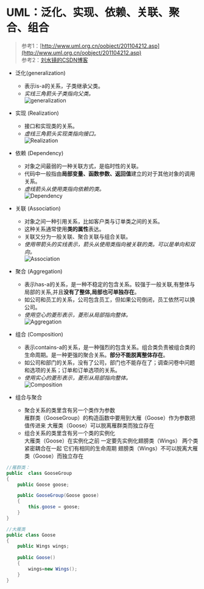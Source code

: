 # UML：泛化、实现、依赖、关联、聚合、组合

> 参考1：[http://www.uml.org.cn/oobject/201104212.asp](http://www.uml.org.cn/oobject/201104212.asp)  
> 参考2：[刘水镜的CSDN博客](http://blog.csdn.net/liushuijinger/article/details/6994265)

- 泛化(generalization)
	- 表示is-a的关系，子类继承父类。
	- *实线三角箭头子类指向父类。*  
![generalization](http://7xkzms.com1.z0.glb.clouddn.com/Generalization.jpg)

- 实现 (Realization)
	- 接口和实现类的关系。
	- *虚线三角箭头实现类指向接口。*  
![Realization](http://7xkzms.com1.z0.glb.clouddn.com/Realization.jpg)

- 依赖 (Dependency)
	- 对象之间最弱的一种关联方式，是临时性的关联。
	- 代码中一般指由**局部变量、函数参数、返回值**建立的对于其他对象的调用关系。
	- *虚线箭头从使用类指向依赖的类。*  
![Dependency](http://7xkzms.com1.z0.glb.clouddn.com/Dependence.jpg)

- 关联 (Association)
	- 对象之间一种引用关系，比如客户类与订单类之间的关系。
	- 这种关系通常使用**类的属性**表达。
	- 关联又分为一般关联、聚合关联与组合关联。  
	- *使用带箭头的实线表示，箭头从使用类指向被关联的类。可以是单向和双向。*  
![Association](http://7xkzms.com1.z0.glb.clouddn.com/Association.jpg)


- 聚合 (Aggregation)  
	- 表示has-a的关系，是一种不稳定的包含关系。较强于一般关联,有整体与局部的关系,并且**没有了整体,局部也可单独存在**。
	- 如公司和员工的关系，公司包含员工，但如果公司倒闭，员工依然可以换公司。  
	- *使用空心的菱形表示，菱形从局部指向整体。*  
![Aggregation](http://7xkzms.com1.z0.glb.clouddn.com/Aggregation.gif)


- 组合 (Composition)  
	- 表示contains-a的关系，是一种强烈的包含关系。组合类负责被组合类的生命周期。是一种更强的聚合关系。**部分不能脱离整体存在**。
	- 如公司和部门的关系，没有了公司，部门也不能存在了；调查问卷中问题和选项的关系；订单和订单选项的关系。  
	- *使用实心的菱形表示，菱形从局部指向整体。*  
![Composition](http://7xkzms.com1.z0.glb.clouddn.com/Composition.gif)

- 组合与聚合
	+ 聚合关系的类里含有另一个类作为参数  
		雁群类（GooseGroup）的构造函数中要用到大雁（Goose）作为参数把值传进来 大雁类（Goose）可以脱离雁群类而独立存在 
	+ 组合关系的类里含有另一个类的实例化  
		大雁类（Goose）在实例化之前 一定要先实例化翅膀类（Wings） 两个类紧密耦合在一起 它们有相同的生命周期 翅膀类（Wings）不可以脱离大雁类（Goose）而独立存在

``` java
//雁群类：
public  class GooseGroup  
{  
    public Goose goose;  

    public GooseGroup(Goose goose)  
    {  
        this.goose = goose;  
    }  
}  
```
		
```java
//大雁类
public class Goose  
{  
    public Wings wings;  
  
    public Goose()  
    {  
        wings=new Wings();  
    }  
}  
```

